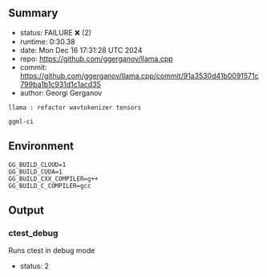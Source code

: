 ## Summary

- status:  FAILURE ❌ (2)
- runtime: 0:30.38
- date:    Mon Dec 16 17:31:28 UTC 2024
- repo:    https://github.com/ggerganov/llama.cpp
- commit:  https://github.com/ggerganov/llama.cpp/commit/91a3530d41b0091571c799ba1b1c931d1c1acd35
- author:  Georgi Gerganov
```
llama : refactor wavtokenizer tensors

ggml-ci
```

## Environment

```
GG_BUILD_CLOUD=1
GG_BUILD_CUDA=1
GG_BUILD_CXX_COMPILER=g++
GG_BUILD_C_COMPILER=gcc
```

## Output

### ctest_debug

Runs ctest in debug mode
- status: 2
```

```


